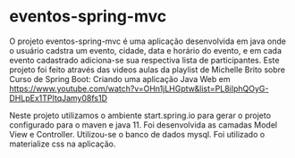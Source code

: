 # eventos-spring-mvc

O projeto eventos-spring-mvc é uma aplicação desenvolvida em java onde o usuário
cadstra um evento, cidade, data e horário do evento, e em cada evento cadastrado adiciona-se
sua respectiva lista de participantes. 
Este projeto foi feito através das videos aulas da playlist de Michelle Brito sobre
Curso de Spring Boot: Criando uma aplicação Java Web em
https://www.youtube.com/watch?v=OHn1jLHGptw&list=PL8iIphQOyG-DHLpEx1TPItqJamy08fs1D

Neste projeto utilizamos o ambiente start.spring.io para gerar o projeto configurado para o maven e java 11.
Foi desenvolvida as camadas Model View e Controller.
Utilizou-se o banco de dados mysql.
Foi utilizado o materialize css na aplicação.
